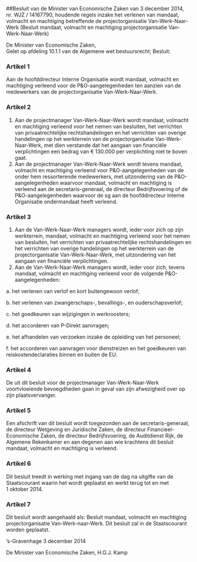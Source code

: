 <meta http-equiv='Content-Type' content='text/html; charset=utf-8' />

##Besluit van de Minister van Economische Zaken van 3 december 2014, nr. WJZ / 14167790, houdende regels inzake het verlenen van mandaat, volmacht en machtiging betreffende de projectorganisatie Van-Werk-Naar-Werk (Besluit mandaat, volmacht en machtiging projectorganisatie Van-Werk-Naar-Werk)

De Minister van Economische Zaken,  
Gelet op afdeling 10.1.1 van de Algemene wet bestuursrecht;
Besluit:    

### Artikel  1  

Aan de hoofddirecteur Interne Organisatie wordt mandaat, volmacht en machtiging verleend voor de P&O-aangelegenheden ten aanzien van de medewerkers van de projectorganisatie Van-Werk-Naar-Werk. 

### Artikel  2  

1.  Aan de projectmanager Van-Werk-Naar-Werk wordt mandaat, volmacht en machtiging verleend voor het nemen van besluiten, het verrichten van privaatrechtelijke rechtshandelingen en het verrichten van overige handelingen op het werkterrein van de projectorganisatie Van-Werk-Naar-Werk, met dien verstande dat het aangaan van financiële verplichtingen een bedrag van € 130.000 per verplichting niet te boven gaat.   
2.  Aan de projectmanager Van-Werk-Naar-Werk wordt tevens mandaat, volmacht en machtiging verleend voor P&O-aangelegenheden van de onder hem ressorterende medewerkers, met uitzondering van de P&O-aangelegenheden waarvoor mandaat, volmacht en machtiging is verleend aan de secretaris-generaal, de directeur Bedrijfsvoering of de P&O-aangelegenheden waarvoor de sg aan de hoofddirecteur Interne Organisatie ondermandaat heeft verleend.  

### Artikel  3  

1.  Aan de Van-Werk-Naar-Werk managers wordt, ieder voor zich op zijn werkterrein, mandaat, volmacht en machtiging verleend voor het nemen van besluiten, het verrichten van privaatrechtelijke rechtshandelingen en het verrichten van overige handelingen op het werkterrein van de projectorganisatie Van-Werk-Naar-Werk, met uitzondering van het aangaan van financiële verplichtingen.   
2.  Aan de Van-Werk-Naar-Werk managers wordt, ieder voor zich, tevens mandaat, volmacht en machtiging verleend voor de volgende P&O-aangelegenheden: 

a. het verlenen van verlof en kort buitengewoon verlof;  

b. het verlenen van zwangerschaps-, bevallings-, en ouderschapsverlof;  

c. het goedkeuren van wijzigingen in werkroosters;  

d. het accorderen van P-Direkt aanvragen;  

e. het afhandelen van verzoeken inzake de opleiding van het personeel;  

f. het accorderen van aanvragen voor dienstreizen en het goedkeuren van reiskostendeclaraties binnen en buiten de EU.    

### Artikel  4  

De uit dit besluit voor de projectmanager Van-Werk-Naar-Werk voortvloeiende bevoegdheden gaan in geval van zijn afwezigheid over op zijn plaatsvervanger. 

### Artikel  5  

Een afschrift van dit besluit wordt toegezonden aan de secretaris-generaal, de directeur Wetgeving en Juridische Zaken, de directeur Financieel-Economische Zaken, de directeur Bedrijfsvoering, de Auditdienst Rijk, de Algemene Rekenkamer en aan degenen aan wie krachtens dit besluit mandaat, volmacht en machtiging is verleend. 

### Artikel  6  

Dit besluit treedt in werking met ingang van de dag na uitgifte van de Staatscourant waarin het wordt geplaatst en werkt terug tot en met 1 oktober 2014. 

### Artikel  7  

Dit besluit wordt aangehaald als: Besluit mandaat, volmacht en machtiging projectorganisatie Van-Werk-naar-Werk. 
Dit besluit zal in de Staatscourant worden geplaatst.   

’s-Gravenhage 
3 december 2014   

De 
Minister van Economische Zaken, 
H.G.J. Kamp     
